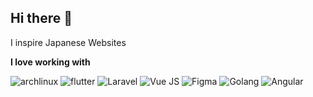 ## Hi there 👋

I inspire Japanese Websites

**I love working with**

<div display="flex">
  <img src="https://img.shields.io/badge/Arch_Linux-1793D1?style=for-the-badge&logo=arch-linux&logoColor=white" alt="archlinux"/>
  <img src="https://img.shields.io/badge/Flutter-02569B?style=for-the-badge&logo=flutter&logoColor=white" alt="flutter"/>
  <img src="https://img.shields.io/badge/Laravel-FF2D20?style=for-the-badge&logo=laravel&logoColor=white" alt="Laravel"/>
  <img src="https://img.shields.io/badge/Vue.js-35495E?style=for-the-badge&logo=vue.js&logoColor=4FC08D" alt="Vue JS"/>
  <img src="https://img.shields.io/badge/Figma-F24E1E?style=for-the-badge&logo=figma&logoColor=white" alt="Figma"/>
  <img src="https://img.shields.io/badge/Go-00ADD8?style=for-the-badge&logo=go&logoColor=white" alt="Golang"/>
  <img src="https://img.shields.io/badge/Angular-DD0031?style=for-the-badge&logo=angular&logoColor=white" alt="Angular"/>
  
</div>
